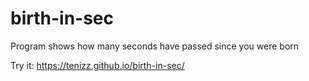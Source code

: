 # birth-in-sec

Program shows how many seconds have passed since you were born 

Try it: https://tenizz.github.io/birth-in-sec/


